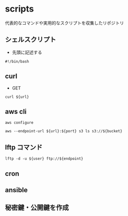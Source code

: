 # scripts
代表的なコマンドや実用的なスクリプトを収集したリポジトリ
## シェルスクリプト
- 先頭に記述する
```shell
#!/bin/bash
```
## curl
- GET
```shell
curl ${url}
```
## aws cli
```shell
aws configure
```
```shell
aws --endpoint-url ${url}:${port} s3 ls s3://${bucket}
```
## lftp コマンド
```shell
lftp -d -u ${user} ftp://${endpoint}
```
## cron
## ansible 
## 秘密鍵・公開鍵を作成
